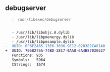 ## debugserver

> `/usr/libexec/debugserver`

```diff

   - /usr/lib/libobjc.A.dylib
   - /usr/lib/libpmenergy.dylib
   - /usr/lib/libpmsample.dylib
-  UUID: 0F6F2A65-13E6-3896-9E12-020382CA81A0
+  UUID: 7050275A-74BD-3817-9AA8-6A4B87030527
   Functions: 935
   Symbols:   5964
   CStrings:  1674

```

